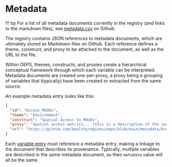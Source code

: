 # Metadata

!!! tip
    For a list of all metadata documents currently in the registry (and links to the markdown files), see [metadata.csv](https://github.com/healthyregions/oeps/blob/main/docs/src/reference/registry/metadata.csv) on Github.

The registry contains JSON references to metadata documents, which are ultimately stored as Markdown files on Github. Each reference defines a theme, construct, and proxy to be attached to the document, as well as the URL to the file.

Within OEPS, themes, constructs, and proxies create a hierarchical conceptual framework through which each variable can be interpreted. Metadata documents are created one-per-proxy, a proxy being a grouping of variables that (typically) have been created or extracted from the same source.

An example metadata entry looks like this:

```json
{
  "id": "Access_MOUDs",
  "theme": "Environment",
  "construct": "Spatial Access to MOUDs",
  "proxy": "Spatial access metrics... (this is a description of the variables themselves)",
  "url": "https://github.com/healthyregions/oeps/blob/main/metadata/Access_MOUDs.md"
}
```

Each [variable entry](variables.md) must reference a metadata entry, making a linkage to the document that describes its provenance. Typically, multiple variables are described in the same metadata document, so their `metadata` value will all be the same.
